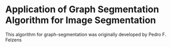 # Application of Graph Segmentation Algorithm for Image Segmentation

This algorithm for graph-segmentation was originally developed by Pedro F. Felzens